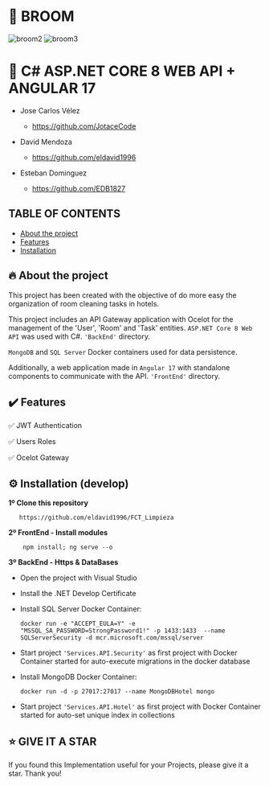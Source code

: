 # 🧹 BROOM
![broom2](https://github.com/user-attachments/assets/042ec568-7dac-416e-9d20-e987d6d3de20)
![broom3](https://github.com/user-attachments/assets/9e8a4123-bafe-470e-84b2-6ca06f737912)



# 🦄 C# ASP.NET CORE 8 WEB API + ANGULAR 17

+ Jose Carlos Vélez
  - https://github.com/JotaceCode
    
+ David Mendoza
  - https://github.com/eldavid1996
    
+ Esteban Dominguez
  - https://github.com/EDB1827
    
## TABLE OF CONTENTS

* [About the project](#-about-the-project)
* [Features](#%EF%B8%8F-features)
* [Installation](#%EF%B8%8F-installation-develop)

## 🔥 About the project

This project has been created with the objective of do more easy the organization of room cleaning tasks in hotels.

This project includes an API Gateway application with Ocelot for the management of the 'User', 'Room' and 'Task' entities.
``ASP.NET Core 8 Web API`` was used with C#.
``'BackEnd'`` directory.

``MongoDB`` and ``SQL Server`` Docker containers used for data persistence.


Additionally, a web application made in ``Angular 17`` with standalone components to communicate with the API.
``'FrontEnd'`` directory.

## ✔️ Features

✅ JWT Authentication

✅ Users Roles

✅ Ocelot Gateway

## ⚙️ Installation (develop)

**1º Clone this repository**

       https://github.com/eldavid1996/FCT_Limpieza

**2º FrontEnd - Install modules**

        npm install; ng serve --o

**3º BackEnd - Https & DataBases**
   
   - Open the project with Visual Studio

   - Install the .NET Develop Certificate

   - Install SQL Server Docker Container:


        ``docker run -e "ACCEPT_EULA=Y" -e "MSSQL_SA_PASSWORD=StrongPassword1!" -p 1433:1433  --name SQLServerSecurity -d mcr.microsoft.com/mssql/server``

   - Start project ``'Services.API.Security'`` as first project with Docker Container started for auto-execute migrations in the docker database
   - Install MongoDB Docker Container:


         docker run -d -p 27017:27017 --name MongoDBHotel mongo

   - Start project ``'Services.API.Hotel'`` as first project with Docker Container started for auto-set unique index in collections

## ⭐️ GIVE IT A STAR

If you found this Implementation useful for your Projects, please give it a star. Thank you!
